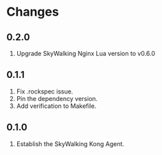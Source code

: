 # Changes

## 0.2.0

1. Upgrade SkyWalking Nginx Lua version to v0.6.0

## 0.1.1

1. Fix .rockspec issue.
2. Pin the dependency version.
3. Add verification to Makefile.

## 0.1.0

1. Establish the SkyWalking Kong Agent.
